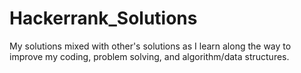 # Hackerrank_Solutions
My solutions mixed with other's solutions as I learn along the way to improve my coding, problem solving, and algorithm/data structures.

